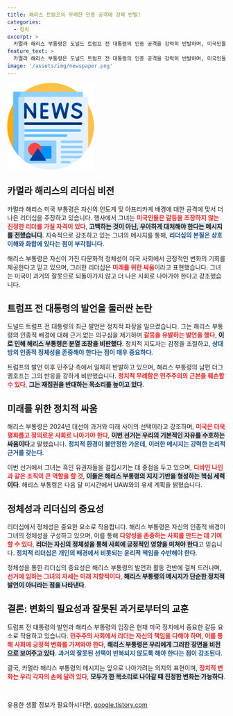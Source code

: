 ```yaml
---
title: 해리스 트럼프의 무례한 인종 공격에 강력 반발!
categories:
  - 정치
excerpt: >
  카멀라 해리스 부통령은 도널드 트럼프 전 대통령의 인종 공격을 강력히 반발하며, 미국인들이 진실을 말하고 분열을 조장하지 않는 리더를 가질 자격이 있다고 강조했다. 2024년 대선은 과거와 미래의 갈림길이라며, 민주당의 비전을 제시했다.
feature_text: >
  카멀라 해리스 부통령은 도널드 트럼프 전 대통령의 인종 공격을 강력히 반발하며, 미국인들이 진실을 말하고 분열을 조장하지 않는 리더를 가질 자격이 있다고 강조했다. 2024년 대선은 과거와 미래의 갈림길이라며, 민주당의 비전을 제시했다.
image: '/assets/img/newspaper.png'
---
```


<p><img src="/assets/img/newspaper.png" alt="kimp 속보" /></p>

<h2 data-ke-size="size26">카멀라 해리스의 리더십 비전</h2>

<p data-ke-size="size16">카멀라 해리스 미국 부통령은 자신의 인도계 및 아프리카계 배경에 대한 공격에 맞서 더 나은 리더십을 주장하고 있습니다. 행사에서 그녀는 <b><span style="color: #ee2323;">미국인들은 갈등을 조장하지 않는 진정한 리더를 가질 자격이 있다</span></b>, <b><span style="background-color: #21538527;">고백하는 것이 아닌, 우아하게 대처해야 한다는 메시지를 전했습니다</span></b>. 지속적으로 강조하고 있는 그녀의 메시지를 통해, <b><span style="color: #1a5490;">리더십의 본질은 상호 이해와 화합에 있다는 점이 부각됩니다</span></b>.</p>

<p data-ke-size="size16">해리스 부통령은 자신이 가진 다문화적 정체성이 미국 사회에서 긍정적인 변화의 기회를 제공한다고 믿고 있으며, 그러한 리더십은 <b><span style="color: #ee2323;">미래를 위한 싸움</span></b>이라고 표현했습니다. 그녀는 미국이 과거의 잘못으로 되돌아가지 않고 더 나은 사회로 나아가야 한다고 강조했습니다.</p>

<h2 data-ke-size="size26">트럼프 전 대통령의 발언을 둘러싼 논란</h2>

<p data-ke-size="size16">도널드 트럼프 전 대통령의 최근 발언은 정치적 파장을 일으켰습니다. 그는 해리스 부통령의 인종적 배경에 대해 근거 없는 의구심을 제기하며 <b><span style="color: #ee2323;">갈등을 유발하는 발언을 했다</span></b>, <b><span style="background-color: #21538527;">이로 인해 해리스 부통령은 분열 조장을 비판했다</span></b>. 정치적 지도자는 감정을 조절하고, <b><span style="color: #1a5490;">상대방의 인종적 정체성을 존중해야 한다는 점이 매우 중요하다</span></b>.</p>

<p data-ke-size="size16">트럼프의 발언 이후 민주당 측에서 일제히 반발하고 있으며, 해리스 부통령의 남편 더그 엠호프는 그의 반응을 강하게 비판했습니다. <b><span style="color: #ee2323;">정치적 무례함은 민주주의의 근본을 훼손할 수 있다</span></b>, <b><span style="background-color: #21538527;">그는 재집권을 반대하는 목소리를 높이고 있다</span></b>.</p>

<h2 data-ke-size="size26">미래를 위한 정치적 싸움</h2>

<p data-ke-size="size16">해리스 부통령은 2024년 대선이 과거와 미래 사이의 선택이라고 강조하며, <b><span style="color: #ee2323;">미국은 더욱 평화롭고 정의로운 사회로 나아가야 한다</span></b>, <b><span style="background-color: #21538527;">이번 선거는 우리의 기본적인 자유를 수호하는 싸움이다</span></b>고 말했습니다. <b><span style="color: #1a5490;">정치적 환경이 불안정한 가운데, 이러한 메시지는 강력한 논리적 근거를 갖는다</span></b>.</p>

<p data-ke-size="size16">이번 선거에서 그녀는 흑인 유권자들을 결집시키는 데 중점을 두고 있으며, <b><span style="color: #ee2323;">디바인 나인과 같은 조직이 큰 역할을 할 것</span></b>, <b><span style="background-color: #21538527;">이들은 해리스 부통령의 지지 기반을 형성하는 핵심 세력이다</span></b>. 해리스 부통령은 다음 달 미시간에서 UAW와의 유세 계획을 밝혔습니다.</p>

<h2 data-ke-size="size26">정체성과 리더십의 중요성</h2>

<p data-ke-size="size16">리더십에서 정체성은 중요한 요소로 작용합니다. 해리스 부통령은 자신의 인종적 배경이 그녀의 정체성을 구성하고 있으며, 이를 통해 <b><span style="color: #ee2323;">다양성을 존중하는 사회를 만드는 데 기여할 수 있다</span></b>, <b><span style="background-color: #21538527;">리더는 자신의 정체성을 통해 사회에 긍정적인 영향을 미쳐야 한다</span></b>고 믿습니다. <b><span style="color: #1a5490;">정치적 리더십은 개인의 배경에서 비롯되는 윤리적 책임을 수반해야 한다</span></b>.</p>

<p data-ke-size="size16">정체성을 통한 리더십의 중요성은 해리스 부통령의 발언과 활동 전반에 걸쳐 드러나며, <b><span style="color: #ee2323;">선거에 임하는 그녀의 자세는 미래 지향적이다</span></b>, <b><span style="background-color: #21538527;">해리스 부통령의 메시지가 단순한 정치적 발언이 아니라는 점을 나타낸다</span></b>.</p>

<h2 data-ke-size="size26">결론: 변화의 필요성과 잘못된 과거로부터의 교훈</h2>

<p data-ke-size="size16">트럼프 전 대통령의 발언과 해리스 부통령의 입장은 현재 미국 정치에서 중요한 갈등 요소로 작용하고 있습니다. <b><span style="color: #ee2323;">민주주의 사회에서 리더는 자신의 책임을 다해야 하며, 이를 통해 사회에 긍정적 변화를 가져와야 한다</span></b>, <b><span style="background-color: #21538527;">해리스 부통령은 우리에게 그러한 장면을 비전으로 보여주고 있다</span></b>. <b><span style="color: #1a5490;">과거의 잘못된 선택이 반복되지 않도록 해야 한다는 점이 강조된다</span></b>.</p>

<p data-ke-size="size16">결국, 카멀라 해리스 부통령의 메시지는 앞으로 나아가려는 의지의 표현이며, <b><span style="color: #ee2323;">정치적 변화는 우리 각자의 손에 달려 있다</span></b>, <b><span style="background-color: #21538527;">모두가 한 목소리로 나아갈 때 진정한 변화는 가능하다</span></b>.</p>

<p data-ke-size="size16">&nbsp;</p>
유용한 생활 정보가 필요하시다면, <a href="https://qoogle.tistory.com" rel="dofollow">qoogle.tistory.com</a>


